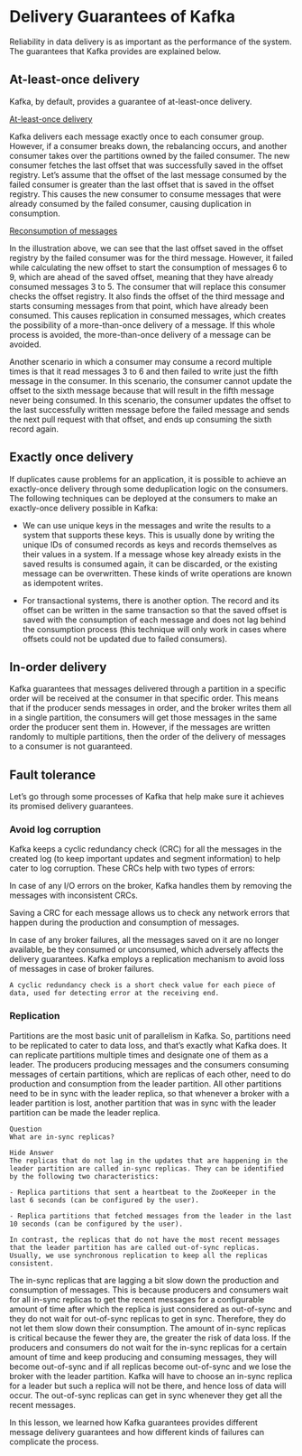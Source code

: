 # Delivery Guarantees of Kafka
Reliability in data delivery is as important as the performance of the system. The guarantees that Kafka provides are explained below.

## At-least-once delivery
Kafka, by default, provides a guarantee of at-least-once delivery.

[At-least-once delivery](./delievery.png)

Kafka delivers each message exactly once to each consumer group. However, if a consumer breaks down, the rebalancing occurs, and another consumer takes over the partitions owned by the failed consumer. The new consumer fetches the last offset that was successfully saved in the offset registry. Let’s assume that the offset of the last message consumed by the failed consumer is greater than the last offset that is saved in the offset registry. This causes the new consumer to consume messages that were already consumed by the failed consumer, causing duplication in consumption.

[Reconsumption of messages](./reconsumption.png)

In the illustration above, we can see that the last offset saved in the offset registry by the failed consumer was for the third message. However, it failed while calculating the new offset to start the consumption of messages 6 to 9, which are ahead of the saved offset, meaning that they have already consumed messages 3 to 5. The consumer that will replace this consumer checks the offset registry. It also finds the offset of the third message and starts consuming messages from that point, which have already been consumed. This causes replication in consumed messages, which creates the possibility of a more-than-once delivery of a message. If this whole process is avoided, the more-than-once delivery of a message can be avoided.

Another scenario in which a consumer may consume a record multiple times is that it read messages 3 to 6 and then failed to write just the fifth message in the consumer. In this scenario, the consumer cannot update the offset to the sixth message because that will result in the fifth message never being consumed. In this scenario, the consumer updates the offset to the last successfully written message before the failed message and sends the next pull request with that offset, and ends up consuming the sixth record again.

## Exactly once delivery
If duplicates cause problems for an application, it is possible to achieve an exactly-once delivery through some deduplication logic on the consumers. The following techniques can be deployed at the consumers to make an exactly-once delivery possible in Kafka:

- We can use unique keys in the messages and write the results to a system that supports these keys. This is usually done by writing the unique IDs of consumed records as keys and records themselves as their values in a system. If a message whose key already exists in the saved results is consumed again, it can be discarded, or the existing message can be overwritten. These kinds of write operations are known as idempotent writes.

- For transactional systems, there is another option. The record and its offset can be written in the same transaction so that the saved offset is saved with the consumption of each message and does not lag behind the consumption process (this technique will only work in cases where offsets could not be updated due to failed consumers).

## In-order delivery
Kafka guarantees that messages delivered through a partition in a specific order will be received at the consumer in that specific order. This means that if the producer sends messages in order, and the broker writes them all in a single partition, the consumers will get those messages in the same order the producer sent them in. However, if the messages are written randomly to multiple partitions, then the order of the delivery of messages to a consumer is not guaranteed.

## Fault tolerance
Let’s go through some processes of Kafka that help make sure it achieves its promised delivery guarantees.

### Avoid log corruption
Kafka keeps a cyclic redundancy check (CRC) for all the messages in the created log (to keep important updates and segment information) to help cater to log corruption. These CRCs help with two types of errors:

In case of any I/O errors on the broker, Kafka handles them by removing the messages with inconsistent CRCs.

Saving a CRC for each message allows us to check any network errors that happen during the production and consumption of messages.

In case of any broker failures, all the messages saved on it are no longer available, be they consumed or unconsumed, which adversely affects the delivery guarantees. Kafka employs a replication mechanism to avoid loss of messages in case of broker failures.

```
A cyclic redundancy check is a short check value for each piece of data, used for detecting error at the receiving end.
```

### Replication
Partitions are the most basic unit of parallelism in Kafka. So, partitions need to be replicated to cater to data loss, and that’s exactly what Kafka does. It can replicate partitions multiple times and designate one of them as a leader. The producers producing messages and the consumers consuming messages of certain partitions, which are replicas of each other, need to do production and consumption from the leader partition. All other partitions need to be in sync with the leader replica, so that whenever a broker with a leader partition is lost, another partition that was in sync with the leader partition can be made the leader replica.

```
Question
What are in-sync replicas?

Hide Answer
The replicas that do not lag in the updates that are happening in the leader partition are called in-sync replicas. They can be identified by the following two characteristics:

- Replica partitions that sent a heartbeat to the ZooKeeper in the last 6 seconds (can be configured by the user).

- Replica partitions that fetched messages from the leader in the last 10 seconds (can be configured by the user).

In contrast, the replicas that do not have the most recent messages that the leader partition has are called out-of-sync replicas. Usually, we use synchronous replication to keep all the replicas consistent.
```

The in-sync replicas that are lagging a bit slow down the production and consumption of messages. This is because producers and consumers wait for all in-sync replicas to get the recent messages for a configurable amount of time after which the replica is just considered as out-of-sync and they do not wait for out-of-sync replicas to get in sync. Therefore, they do not let them slow down their consumption. The amount of in-sync replicas is critical because the fewer they are, the greater the risk of data loss. If the producers and consumers do not wait for the in-sync replicas for a certain amount of time and keep producing and consuming messages, they will become out-of-sync and if all replicas become out-of-sync and we lose the broker with the leader partition. Kafka will have to choose an in-sync replica for a leader but such a replica will not be there, and hence loss of data will occur. The out-of-sync replicas can get in sync whenever they get all the recent messages.

In this lesson, we learned how Kafka guarantees provides different message delivery guarantees and how different kinds of failures can complicate the process.
